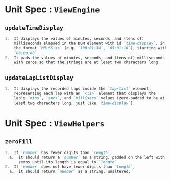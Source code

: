 # Unit Spec : `ViewEngine`

## `updateTimeDisplay`

```markdown
1.  It displays the values of minutes, seconds, and (tens of)
    milliseconds elapsed in the DOM element with id `time-display`, in
    the format `MM:SS:ss` (e.g. `100:01:34`, `05:01:10`), starting with
    `00:00:00`.
2.  It pads the values of minutes, seconds, and (tens of) milliseconds
    with zeros so that the strings are at least two characters long.
```

## `updateLapListDisplay`

```markdown
1.  It displays the recorded laps inside the `lap-list` element,
    representing each lap with an `<li>` element that displays the
    lap's `mins`, `secs`, and `millisecs` values (zero-padded to be at
    least two characters long, just like `time-display`).
```

# Unit Spec : `ViewHelpers`

## `zeroFill`

```markdown
1.  If `number` has fewer digits than `length`,
  a.  it should return a `number` as a string, padded on the left with
      zeros until its length is equal to `length`
2.  If `number` does not have fewer digits than `length`,
  a.  it should return `number` as a string, unaltered.
```
